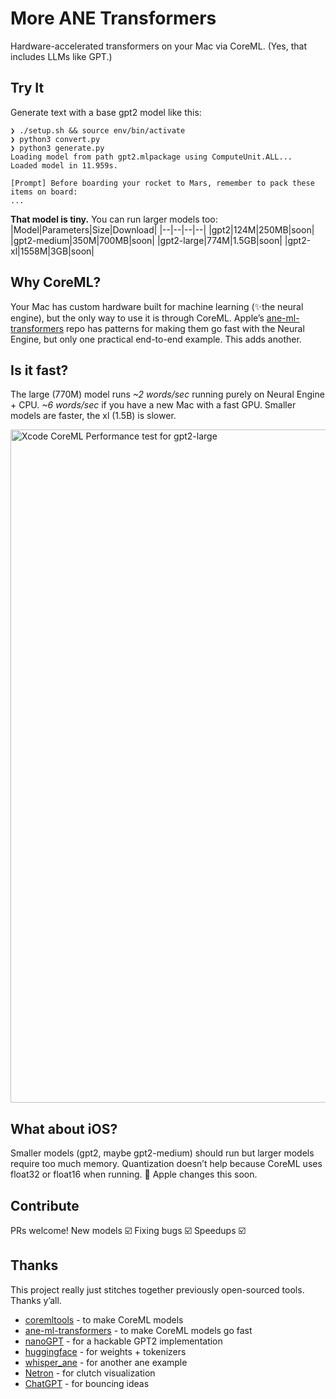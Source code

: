 # More ANE Transformers

Hardware-accelerated transformers on your Mac via CoreML. (Yes, that includes LLMs like GPT.)

## Try It
Generate text with a base gpt2 model like this:
```
❯ ./setup.sh && source env/bin/activate
❯ python3 convert.py
❯ python3 generate.py
Loading model from path gpt2.mlpackage using ComputeUnit.ALL...
Loaded model in 11.959s.

[Prompt] Before boarding your rocket to Mars, remember to pack these items on board:
...
```

**That model is tiny.** You can run larger models too:
|Model|Parameters|Size|Download|
|--|--|--|--|
|gpt2|124M|250MB|soon|
|gpt2-medium|350M|700MB|soon|
|gpt2-large|774M|1.5GB|soon|
|gpt2-xl|1558M|3GB|soon|

## Why CoreML?
Your Mac has custom hardware built for machine learning (✨the neural engine), but the only way to use it is through CoreML. Apple’s [ane-ml-transformers](https://github.com/apple/ml-ane-transformers) repo has patterns for making them go fast with the Neural Engine, but only one practical end-to-end example. This adds another.

## Is it fast?
The large (770M) model runs *~2 words/sec* running purely on Neural Engine + CPU. *~6 words/sec* if you have a new Mac with a fast GPU. Smaller models are faster, the xl (1.5B) is slower.

<img width="1077" alt="Xcode CoreML Performance test for gpt2-large" src="https://user-images.githubusercontent.com/2950214/228109875-84678093-4a96-4f99-9aa1-18d1d3340c25.png">

## What about iOS?
Smaller models (gpt2, maybe gpt2-medium) should run but larger models require too much memory. Quantization doesn’t help because CoreML uses float32 or float16 when running. 🤞 Apple changes this soon.

## Contribute
PRs welcome! New models ☑️ Fixing bugs ☑️ Speedups ☑️

## Thanks
This project really just stitches together previously open-sourced tools. Thanks y’all.
- [coremltools](https://github.com/apple/coremltools) - to make CoreML models
- [ane-ml-transformers](https://github.com/apple/ml-ane-transformers) - to make CoreML models go fast
- [nanoGPT](https://github.com/karpathy/nanoGPT) - for a hackable GPT2 implementation
- [huggingface](https://huggingface.co) - for weights + tokenizers
- [whisper_ane](https://github.com/Synopsis/whisper_ane) - for another ane example
- [Netron](https://netron.app) - for clutch visualization
- [ChatGPT](http://chat.openai.com) - for bouncing ideas
